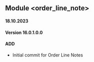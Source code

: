 ## Module <order_line_note>

#### 18.10.2023
#### Version 16.0.1.0.0
#### ADD
- Initial commit for Order Line Notes
